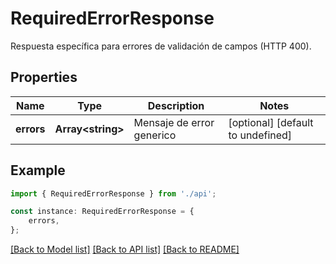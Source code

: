 # RequiredErrorResponse

Respuesta específica para errores de validación de campos (HTTP 400).

## Properties

Name | Type | Description | Notes
------------ | ------------- | ------------- | -------------
**errors** | **Array&lt;string&gt;** | Mensaje de error generico | [optional] [default to undefined]

## Example

```typescript
import { RequiredErrorResponse } from './api';

const instance: RequiredErrorResponse = {
    errors,
};
```

[[Back to Model list]](../README.md#documentation-for-models) [[Back to API list]](../README.md#documentation-for-api-endpoints) [[Back to README]](../README.md)
